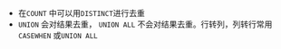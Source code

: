 - 在`COUNT` 中可以用`DISTINCT`进行去重
- `UNION` 会对结果去重， `UNION ALL` 不会对结果去重。行转列，列转行常用`CASEWHEN` 或`UNION ALL` 